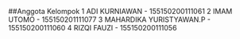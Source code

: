 ##Anggota Kelompok
1  ADI KURNIAWAN - 155150200111061
2 IMAM UTOMO - 155150201111077
3 MAHARDIKA YURISTYAWAN.P - 155150200111060
4 RIZQI FAUZI - 155150200111056